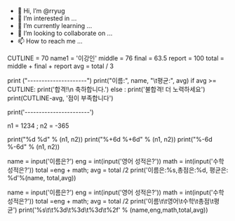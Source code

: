 - 👋 Hi, I’m @rryug
- 👀 I’m interested in ...
- 🌱 I’m currently learning ...
- 💞️ I’m looking to collaborate on ...
- 📫 How to reach me ...

<!---
rryug/rryug is a ✨ special ✨ repository because its `README.md` (this file) appears on your GitHub profile.
You can click the Preview link to take a look at your changes.
--->

CUTLINE = 70
name1 = '이강인'
middle = 76
final = 63.5
report = 100
total = middle + final + report
avg = total / 3

print ("---------------------")
print("이름:", name, "\t평균:", avg)
if avg >= CUTLINE:
    print('합격!\n 축하합니다.')
else :
    print('불합격! 더 노력하세요')
    print(CUTLINE-avg, '점이 부족합니다')

print('-----------------------')

n1 = 1234 ; n2 = -365

print("%d %d" % (n1, n2))
print("%+6d %+6d" % (n1, n2))
print("%-6d %-6d" % (n1, n2))


name = input('이름은?') 
eng = int(input('영어 성적은?')) 
math = int(input('수학 성적은?')) 
total =eng + math;
avg = total /2 
print('이름은:%s,총점은:%d, 평균은: %d'%(name, total,avg)) 

name = input('이름은?') 
eng = int(input('영어 성적은?')) 
math = int(input('수학 성적은?')) 
total =eng + math;
avg = total /2 
print('이름\t\t영어\t수학\t총점\t평균')
print('%s\t\t%3d\t%3d\t%3d\t%2f' % (name,eng,math,total,avg))
